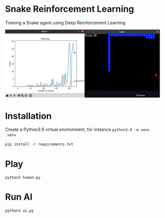 # Snake Reinforcement Learning
Training a Snake agent using Deep Reinforcement Learning

![Snake AI](assets/snake.png)

# Installation 

Create a Python3.9 virtual environment, for instance `python3.9 -m venv .venv`

```
pip install -r requirements.txt
```

# Play 

```
python3 human.py
```

# Run AI 

```
python3 ai.py
```